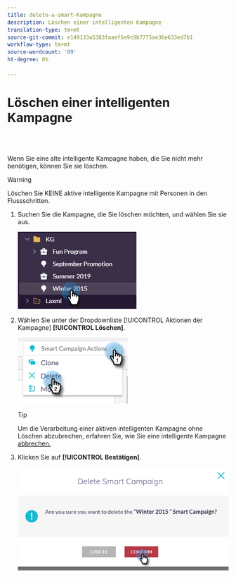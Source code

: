 ```yaml
---
title: delete-a-smart-Kampagne
description: Löschen einer intelligenten Kampagne
translation-type: tm+mt
source-git-commit: e149133a5383faaef5e9c9b7775ae36e633ed7b1
workflow-type: tm+mt
source-wordcount: '89'
ht-degree: 0%

---
```



# Löschen einer intelligenten Kampagne

<br> 

Wenn Sie eine alte intelligente Kampagne haben, die Sie nicht mehr benötigen, können Sie sie löschen.

>[!WARNING]
>
>Löschen Sie KEINE aktive intelligente Kampagne mit Personen in den Flussschritten.

1. Suchen Sie die Kampagne, die Sie löschen möchten, und wählen Sie sie aus.

   ![Bild eins](/help/sky/assets/smart-campaigns/delete-a-smart-campaign/delete-a-smart-campaign-1.png)

1. Wählen Sie unter der Dropdownliste [!UICONTROL Aktionen der Kampagne] **[!UICONTROL Löschen]**.

   ![Bild zwei](/help/sky/assets/smart-campaigns/delete-a-smart-campaign/delete-a-smart-campaign-2.png)

   >[!TIP]
   >
   >Um die Verarbeitung einer aktiven intelligenten Kampagne ohne Löschen abzubrechen, erfahren Sie, wie Sie eine intelligente Kampagne [abbrechen.](https://docs.marketo.com/display/DOCS/Abort+a+Smart+Campaign)

1. Klicken Sie auf **[!UICONTROL Bestätigen]**.

   ![Bild drei](/help/sky/assets/smart-campaigns/delete-a-smart-campaign/delete-a-smart-campaign-3.png)
